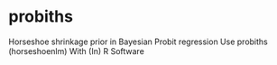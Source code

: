 # probiths
Horseshoe shrinkage prior in Bayesian Probit regression Use probiths (horseshoenlm) With (In) R Software
